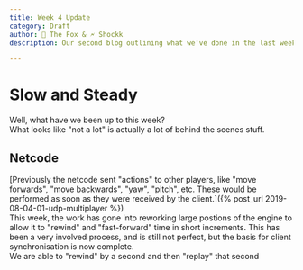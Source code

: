 ```yaml
---
title: Week 4 Update
category: Draft
author: 🦊 The Fox & 🗲 Shockk
description: Our second blog outlining what we've done in the last week and how we've progressed.

---
```


# Slow and Steady

Well, what have we been up to this week?  
What looks like "not a lot" is actually a lot of behind the scenes stuff.  

## Netcode

[Previously the netcode sent "actions" to other players, like "move forwards", "move backwards", "yaw", "pitch", etc. These would be performed as soon as they were received by the client.]({% post_url 2019-08-04-01-udp-multiplayer %})   
This week, the work has gone into reworking large postions of the engine to allow it to "rewind" and "fast-forward" time in short increments. This has been a very involved process, and is still not perfect, but the basis for client synchronisation is now complete.  
We are able to "rewind" by a second and then "replay" that second 
